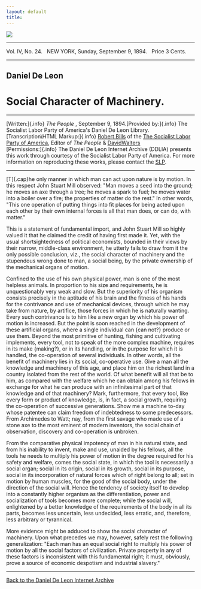 ```yaml
---
layout: default
title: 
---
```

![](../thepeople.jpg)

------------------------------------------------------------------------

Vol. IV, No. 24.   NEW YORK, Sunday, September 9, 1894.   Price 3 Cents.

------------------------------------------------------------------------

## Daniel De Leon

# Social Character of Machinery.

------------------------------------------------------------------------

[Written:]{.info} *The People* , September 9, 1894.[Provided by:]{.info}
The Socialist Labor Party of America's Daniel De Leon Library.\
[Transcription\\HTML Markup:]{.info} [Robert
Bills](mailto:slpns@igc.org) of the [The Socialist Labor Party of
America](http://slp.org), Editor of *The People* &
[DavidWalters](../../../../admin/volunteers/biographies/walters.htm)\
[Permissions:]{.info} The Daniel De Leon Internet Archive (DDLIA)
presents this work through courtesy of the Socialist Labor Party of
America. For more information on reproducing these works, please contact
the [SLP](mailto:slpns@igc.org).

------------------------------------------------------------------------

[T]{.cap}he only manner in which man can act upon nature is by motion.
In this respect John Stuart Mill observed: "Man moves a seed into the
ground; he moves an axe through a tree; he moves a spark to fuel; he
moves water into a boiler over a fire; the properties of matter do the
rest." In other words, "This one operation of putting things into fit
places for being acted upon each other by their own internal forces is
all that man does, or can do, with matter."

This is a statement of fundamental import, and John Stuart Mill so
highly valued it that he claimed the credit of having first made it.
Yet, with the usual shortsightedness of political economists, bounded in
their views by their narrow, middle-class environment, he utterly fails
to draw from it the only possible conclusion, viz., the social character
of machinery and the stupendous wrong done to man, a social being, by
the private ownership of the mechanical organs of motion.

Confined to the use of his own physical power, man is one of the most
helpless animals. In proportion to his size and requirements, he is
unquestionably very weak and slow. But the superiority of his organism
consists precisely in the aptitude of his brain and the fitness of his
hands for the contrivance and use of mechanical devices, through which
he may take from nature, by artifice, those forces in which he is
naturally wanting. Every such contrivance is to him like a new organ by
which his power of motion is increased. But the point is soon reached in
the development of these artificial organs, where a single individual
can {can not?} produce or use them. Beyond the most primitive of
hunting, fishing and cultivating implements, every tool, not to speak of
the more complex machine, requires in its make {making?}, or in its
handling, or in the purpose for which it is handled, the co-operation of
several individuals. In other words, all the benefit of machinery lies
in its social, co-operative use. Give a man all the knowledge and
machinery of this age, and place him on the richest land in a country
isolated from the rest of the world. Of what benefit will all that be to
him, as compared with the welfare which he can obtain among his fellows
in exchange for what he can produce with an infinitesimal part of that
knowledge and of that machinery? Mark, furthermore, that every tool,
like every form or product of knowledge, is, in fact, a social growth,
requiring the co-operation of successive generations. Show me a machine
to-day whose patentee can claim freedom of indebtedness to some
predecessors. From Archimedes to Watt; nay, from the first savage who
made use of a stone axe to the most eminent of modern inventors, the
social chain of observation, discovery and co-operation is unbroken.

From the comparative physical impotency of man in his natural state, and
from his inability to invent, make and use, unaided by his fellows, all
the tools he needs to multiply his power of motion in the degree
required for his safety and welfare, comes the social state, in which
the tool is necessarily a social organ; social in its origin, social in
its growth, social in its purpose, social in its incorporation of
natural forces which of right belong to all; set in motion by human
muscles, for the good of the social body, under the direction of the
social will. Hence the tendency of society itself to develop into a
constantly higher organism as the differentiation, power and
socialization of tools becomes more complete; while the social will,
enlightened by a better knowledge of the requirements of the body in all
its parts, becomes less uncertain, less undecided, less erratic, and,
therefore, less arbitrary or tyrannical.

More evidence might be adduced to show the social character of
machinery. Upon what precedes we may, however, safely rest the following
generalization: "Each man has an equal social right to multiply his
power of motion by all the social factors of civilization. Private
property in any of these factors is inconsistent with this fundamental
right; it must, obviously, prove a source of economic despotism and
industrial slavery."

------------------------------------------------------------------------

[Back to the Daniel De Leon Internet Archive](../../index.htm)
